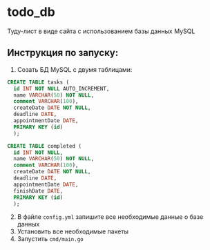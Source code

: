 # todo_db

Туду-лист в виде сайта с использованием базы данных MySQL

## Инструкция по запуску:
1. Созать БД MySQL с двумя таблицами:
```sql
CREATE TABLE tasks (
  id INT NOT NULL AUTO_INCREMENT, 
  name VARCHAR(50) NOT NULL, 
  comment VARCHAR(100), 
  createDate DATE NOT NULL, 
  deadline DATE, 
  appointmentDate DATE, 
  PRIMARY KEY (id)
  );
```
```sql
CREATE TABLE completed (
  id INT NOT NULL,
  name VARCHAR(50) NOT NULL,
  comment VARCHAR(100),
  createDate DATE NOT NULL,
  deadline DATE,
  appointmentDate DATE,
  finishDate DATE,
  PRIMARY KEY (id)
  );
```
2. В файле ```config.yml``` запишите все необходимые данные о базе данных
3. Установить все необходимые пакеты
4. Запустить ```cmd/main.go```
